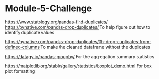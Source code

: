 # Module-5-Challenge

https://www.statology.org/pandas-find-duplicates/
https://pynative.com/pandas-drop-duplicates/
To help figure out how to identify duplicate values

https://pynative.com/pandas-drop-duplicates/#h-drop-duplicates-from-defined-columns
To make the cleaned dataframe without the duplicates

https://datagy.io/pandas-groupby/
For the aggregation summary statistics

https://matplotlib.org/stable/gallery/statistics/boxplot_demo.html
For box plot formatting
